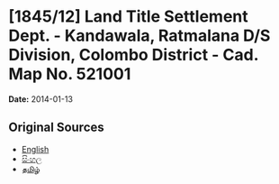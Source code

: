 # [1845/12] Land Title Settlement Dept. - Kandawala, Ratmalana D/S Division, Colombo District - Cad. Map No. 521001

**Date:** 2014-01-13

## Original Sources

- [English](https://documents.gov.lk/view/extra-gazettes/2014/1/1845-12_E.pdf)
- [සිංහල](https://documents.gov.lk/view/extra-gazettes/2014/1/1845-12_S.pdf)
- [தமிழ்](https://documents.gov.lk/view/extra-gazettes/2014/1/1845-12_T.pdf)
